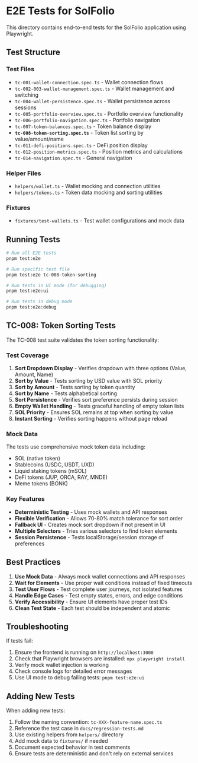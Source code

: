 # E2E Tests for SolFolio

This directory contains end-to-end tests for the SolFolio application using Playwright.

## Test Structure

### Test Files
- `tc-001-wallet-connection.spec.ts` - Wallet connection flows
- `tc-002-003-wallet-management.spec.ts` - Wallet management and switching
- `tc-004-wallet-persistence.spec.ts` - Wallet persistence across sessions
- `tc-005-portfolio-overview.spec.ts` - Portfolio overview functionality
- `tc-006-portfolio-navigation.spec.ts` - Portfolio navigation
- `tc-007-token-balances.spec.ts` - Token balance display
- **`tc-008-token-sorting.spec.ts`** - Token list sorting by value/amount/name
- `tc-011-defi-positions.spec.ts` - DeFi position display
- `tc-012-position-metrics.spec.ts` - Position metrics and calculations
- `tc-014-navigation.spec.ts` - General navigation

### Helper Files
- `helpers/wallet.ts` - Wallet mocking and connection utilities
- `helpers/tokens.ts` - Token data mocking and sorting utilities

### Fixtures
- `fixtures/test-wallets.ts` - Test wallet configurations and mock data

## Running Tests

```bash
# Run all E2E tests
pnpm test:e2e

# Run specific test file
pnpm test:e2e tc-008-token-sorting

# Run tests in UI mode (for debugging)
pnpm test:e2e:ui

# Run tests in debug mode
pnpm test:e2e:debug
```

## TC-008: Token Sorting Tests

The TC-008 test suite validates the token sorting functionality:

### Test Coverage
1. **Sort Dropdown Display** - Verifies dropdown with three options (Value, Amount, Name)
2. **Sort by Value** - Tests sorting by USD value with SOL priority
3. **Sort by Amount** - Tests sorting by token quantity
4. **Sort by Name** - Tests alphabetical sorting
5. **Sort Persistence** - Verifies sort preference persists during session
6. **Empty Wallet Handling** - Tests graceful handling of empty token lists
7. **SOL Priority** - Ensures SOL remains at top when sorting by value
8. **Instant Sorting** - Verifies sorting happens without page reload

### Mock Data
The tests use comprehensive mock token data including:
- SOL (native token)
- Stablecoins (USDC, USDT, UXD)
- Liquid staking tokens (mSOL)
- DeFi tokens (JUP, ORCA, RAY, MNDE)
- Meme tokens (BONK)

### Key Features
- **Deterministic Testing** - Uses mock wallets and API responses
- **Flexible Verification** - Allows 70-80% match tolerance for sort order
- **Fallback UI** - Creates mock sort dropdown if not present in UI
- **Multiple Selectors** - Tries various selectors to find token elements
- **Session Persistence** - Tests localStorage/session storage of preferences

## Best Practices

1. **Use Mock Data** - Always mock wallet connections and API responses
2. **Wait for Elements** - Use proper wait conditions instead of fixed timeouts
3. **Test User Flows** - Test complete user journeys, not isolated features
4. **Handle Edge Cases** - Test empty states, errors, and edge conditions
5. **Verify Accessibility** - Ensure UI elements have proper test IDs
6. **Clean Test State** - Each test should be independent and atomic

## Troubleshooting

If tests fail:
1. Ensure the frontend is running on `http://localhost:3000`
2. Check that Playwright browsers are installed: `npx playwright install`
3. Verify mock wallet injection is working
4. Check console logs for detailed error messages
5. Use UI mode to debug failing tests: `pnpm test:e2e:ui`

## Adding New Tests

When adding new tests:
1. Follow the naming convention: `tc-XXX-feature-name.spec.ts`
2. Reference the test case in `docs/regression-tests.md`
3. Use existing helpers from `helpers/` directory
4. Add mock data to `fixtures/` if needed
5. Document expected behavior in test comments
6. Ensure tests are deterministic and don't rely on external services
